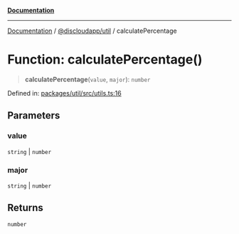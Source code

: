 [**Documentation**](../../../README.md)

***

[Documentation](../../../packages.md) / [@discloudapp/util](../README.md) / calculatePercentage

# Function: calculatePercentage()

> **calculatePercentage**(`value`, `major`): `number`

Defined in: [packages/util/src/utils.ts:16](https://github.com/discloud/discloud.app/blob/1e4ce40911bd2c25d95ae21441839a6f9ec7c445/packages/util/src/utils.ts#L16)

## Parameters

### value

`string` | `number`

### major

`string` | `number`

## Returns

`number`
